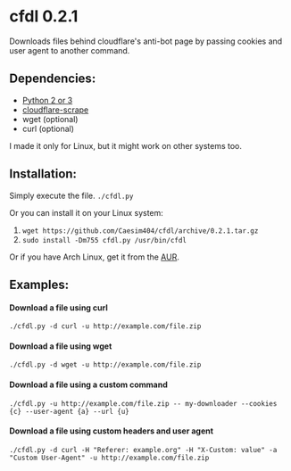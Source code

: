 # cfdl 0.2.1

Downloads files behind cloudflare's anti-bot page by passing cookies and user agent to another command.

## Dependencies:
* [Python 2 or 3](https://www.python.org/)
* [cloudflare-scrape](https://github.com/Anorov/cloudflare-scrape)
* wget (optional)
* curl (optional)

I made it only for Linux, but it might work on other systems too.

## Installation:

Simply execute the file. `./cfdl.py`

Or you can install it on your Linux system:

1. `wget https://github.com/Caesim404/cfdl/archive/0.2.1.tar.gz`
2. `sudo install -Dm755 cfdl.py /usr/bin/cfdl`

Or if you have Arch Linux, get it from the [AUR](https://aur.archlinux.org/packages/cfdl).

## Examples:

#### Download a file using curl
`./cfdl.py -d curl -u http://example.com/file.zip`
#### Download a file using wget
`./cfdl.py -d wget -u http://example.com/file.zip`
#### Download a file using a custom command
`./cfdl.py -u http://example.com/file.zip -- my-downloader --cookies {c} --user-agent {a} --url {u}`
#### Download a file using custom headers and user agent
`./cfdl.py -d curl -H "Referer: example.org" -H "X-Custom: value" -a "Custom User-Agent" -u http://example.com/file.zip`
